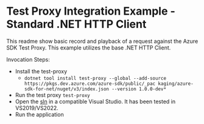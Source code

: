 # Test Proxy Integration Example - Standard .NET HTTP Client

This readme show basic record and playback of a request against the Azure SDK Test Proxy. This example utilizes the base .NET HTTP Client.

Invocation Steps:

- Install the test-proxy
  - `dotnet tool install test-proxy --global --add-source https://pkgs.dev.azure.com/azure-sdk/public/_pac
kaging/azure-sdk-for-net/nuget/v3/index.json --version 1.0.0-dev*`
- Run the test proxy `test-proxy`
- Open the [sln](./Azure.Sdk.Tools.TestProxy.HttpClientSample.sln) in a compatible Visual Studio. It has been tested in VS2019/VS2022.
- Run the application
